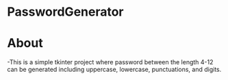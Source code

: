 # PasswordGenerator

# About
-This is a simple tkinter project where password between the length 4-12 can be generated including uppercase, lowercase, punctuations, and digits.
